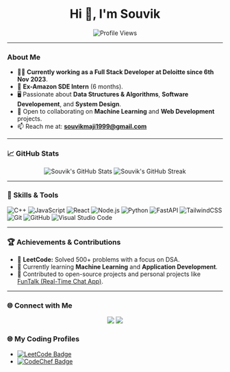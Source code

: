 <h1 align="center">Hi 👋, I'm Souvik</h1>
<p align="center">
  <img src="https://komarev.com/ghpvc/?username=Devil-99&label=Profile%20views&color=0e75b6&style=flat" alt="Profile Views" />
</p>

---

### About Me

- 👨‍💻 **Currently working as a Full Stack Developer at Deloitte since 6th Nov 2023**.
- 🏫 **Ex-Amazon SDE Intern** (6 months).
- 🖥️ Passionate about **Data Structures & Algorithms**, **Software Developement**, and **System Design**.
- 🤔 Open to collaborating on **Machine Learning** and **Web Development** projects.
- 📫 Reach me at: **souvikmaji1999@gmail.com**

---

### 📈 GitHub Stats

<div align="center">
  <img src="https://github-readme-stats.vercel.app/api?username=Devil-99&show_icons=true&theme=dark" alt="Souvik's GitHub Stats">
  <img src="https://github-readme-streak-stats.herokuapp.com/?user=Devil-99&theme=dark" alt="Souvik's GitHub Streak">
</div>

---

### 🌟 Skills & Tools

![C++](https://img.shields.io/badge/-C++-00599C?style=flat-square&logo=c%2B%2B&logoColor=white)
![JavaScript](https://img.shields.io/badge/-JavaScript-F7DF1E?style=flat-square&logo=javascript&logoColor=black)
![React](https://img.shields.io/badge/-React-61DAFB?style=flat-square&logo=react&logoColor=black)
![Node.js](https://img.shields.io/badge/-Node.js-339933?style=flat-square&logo=node.js&logoColor=white)
![Python](https://img.shields.io/badge/-Python-3776AB?style=flat-square&logo=python&logoColor=white)
![FastAPI](https://img.shields.io/badge/-FastAPI-009688?style=flat-square&logo=fastapi&logoColor=white)
![TailwindCSS](https://img.shields.io/badge/-TailwindCSS-06B6D4?style=flat-square&logo=tailwind-css&logoColor=white)
![Git](https://img.shields.io/badge/-Git-F05032?style=flat-square&logo=git&logoColor=white)
![GitHub](https://img.shields.io/badge/-GitHub-181717?style=flat-square&logo=github)
![Visual Studio Code](https://img.shields.io/badge/-VSCode-0078D4?style=flat-square&logo=visual-studio-code)

---

### 🏆 Achievements & Contributions
- 🏅 **LeetCode:** Solved 500+ problems with a focus on DSA.
- 🌱 Currently learning **Machine Learning** and **Application Development**.
- 🚀 Contributed to open-source projects and personal projects like [FunTalk (Real-Time Chat App)](https://github.com/Devil-99/FunTalk).

---

### 🌐 Connect with Me
<p align="center">
  <a href="https://linkedin.com/in/your-linkedin" target="_blank"><img src="https://img.shields.io/badge/-LinkedIn-0077B5?style=flat-square&logo=linkedin&logoColor=white"></a>
  <a href="mailto:souvikmaji1999@gmail.com" target="_blank"><img src="https://img.shields.io/badge/-Email-D14836?style=flat-square&logo=gmail&logoColor=white"></a>
</p>

### 🌐 My Coding Profiles

  - [![LeetCode Badge](https://img.shields.io/badge/LeetCode-Profile-orange?style=flat-square&logo=leetcode)](https://leetcode.com/u/Devil_99/)
  - [![CodeChef Badge](https://img.shields.io/badge/CodeChef-Profile-brown?style=flat-square&logo=codechef)](https://www.codechef.com/users/devil_99)
